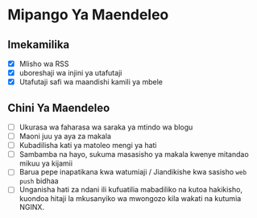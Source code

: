 # Mipango Ya Maendeleo

## Imekamilika

- [x] Mlisho wa RSS
- [x] uboreshaji wa injini ya utafutaji
- [x] Utafutaji safi wa maandishi kamili ya mbele

## Chini Ya Maendeleo

- [ ] Ukurasa wa faharasa wa saraka ya mtindo wa blogu
- [ ] Maoni juu ya aya za makala
- [ ] Kubadilisha kati ya matoleo mengi ya hati
- [ ] Sambamba na hayo, sukuma masasisho ya makala kwenye mitandao mikuu ya kijamii
- [ ] Barua pepe inapatikana kwa watumiaji / Jiandikishe kwa sasisho `web push` bidhaa
- [ ] Unganisha hati za ndani ili kufuatilia mabadiliko na kutoa hakikisho, kuondoa hitaji la mkusanyiko wa mwongozo kila wakati na kutumia NGINX.